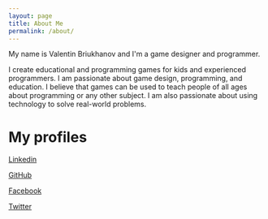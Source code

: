 ```yaml
---
layout: page
title: About Me
permalink: /about/
---
```

My name is Valentin Briukhanov and I'm a game designer and programmer.

I create educational and programming games for kids and experienced programmers. I am passionate about game design, programming, and education. I believe that games can be used to teach people of all ages about programming or any other subject. I am also passionate about using technology to solve real-world problems.

# My profiles

[Linkedin](https://www.linkedin.com/in/bryukh/)

[GitHub](https://github.com/Bryukh)

[Facebook](https://www.facebook.com/bryukh)

[Twitter](https://twitter.com/bryukh)